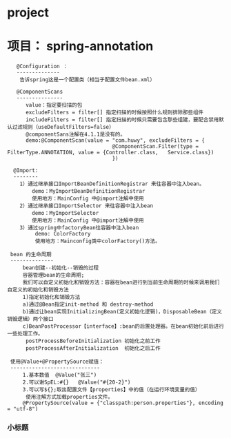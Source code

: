 # project
项目： spring-annotation
========================    
       @Configuration ： 
       --------------
        告诉spring这是一个配置类（相当于配置文件bean.xml）

       @ComponentScans     
       ---------------
          value：指定要扫描的包
          excludeFilters = filter[] 指定扫描的时候按照什么规则排除那些组件
          includeFilters = filter[] 指定扫描的时候只需要包含那些组建，要配合禁用默认过滤规则（useDefaultFilters=false）
          @componentSans注解在4.1.1是没有的。
          demo:@ComponentScan(value = "com.huwy", excludeFilters = {
                                      @ComponentScan.Filter(type = FilterType.ANNOTATION, value = {Controller.class,   Service.class})
                                      })

      @Import:
      --------
        1）通过继承接口ImportBeanDefinitionRegistrar 来往容器中注入bean。
            demo：MyImportBeanDefinitionRegistrar
            使用地方：MainConfig 中@import注解中使用
        2）通过继承接口ImportSelector 来往容器中注入bean
            demo：MyImportSelector
            使用地方：MainConfig 中@import注解中使用
        3）通过spring中factoryBean往容器中注入bean
             demo: ColorFactory
             使用地方：Mainconfig类中colorFactory()方法。

     bean 的生命周期
     --------------
         bean创建--初始化--销毁的过程
         容器管理bean的生命周期;
         我们可以自定义初始化和销毁方法：容器在bean进行到当前生命周期的时候来调用我们自定义的初始化和销毁方法
         1)指定初始化和销毁方法
         a)通过@Bean指定init-method 和 destroy-method
         b)通过让bean实现InitializingBean(定义初始化逻辑)，DisposableBean（定义销毁逻辑）两个接口
         c)BeanPostProcessor【interface】:bean的后置处理器。在bean初始化前后进行一些处理工作。
          postProcessBeforeInitialization 初始化之前工作
          postProcessAfterInitialization  初始化之后工作  

     使用@Value+@PropertySource赋值：
     -----------------------------
         1.基本数值  @Value("张三")
         2.可以谢SpEL:#{}   @Value("#{20-2}")
         3.可以写${};取出配置文件【properties】中的值（在运行环境变量的值）
          使用注解方式加载properties文件。
         @PropertySource(value = {"classpath:person.properties"}, encoding = "utf-8")
         

### 小标题
         

